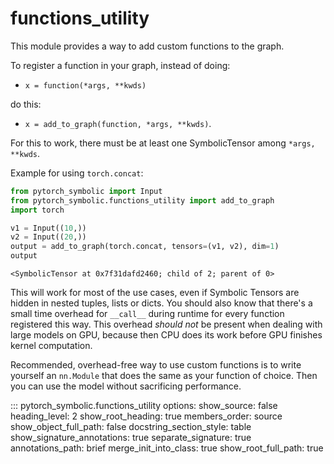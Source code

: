 # functions_utility

This module provides a way to add custom functions to the graph.

To register a function in your graph, instead of doing:

- ``x = function(*args, **kwds)``

do this:

- ``x = add_to_graph(function, *args, **kwds)``.

For this to work, there must be at least one SymbolicTensor among ``*args, **kwds``.

Example for using ``torch.concat``:

```python
from pytorch_symbolic import Input
from pytorch_symbolic.functions_utility import add_to_graph
import torch

v1 = Input((10,))
v2 = Input((20,))
output = add_to_graph(torch.concat, tensors=(v1, v2), dim=1)
output
```

```
<SymbolicTensor at 0x7f31dafd2460; child of 2; parent of 0>
```

This will work for most of the use cases, even if Symbolic Tensors
are hidden in nested tuples, lists or dicts. You should also know that there's
a small time overhead for `__call__` during runtime for every function registered this way.
This overhead _should not_ be present when dealing with large models on GPU,
because then CPU does its work before GPU finishes kernel computation. 

Recommended, overhead-free way to use custom functions is to write yourself an ``nn.Module`` that does
the same as your function of choice.
Then you can use the model without sacrificing performance.

::: pytorch_symbolic.functions_utility
	options:
		show_source: false
		heading_level: 2
		show_root_heading: true
		members_order: source
		show_object_full_path: false
		docstring_section_style: table
		show_signature_annotations: true
		separate_signature: true
		annotations_path: brief
		merge_init_into_class: true
		show_root_full_path: true
